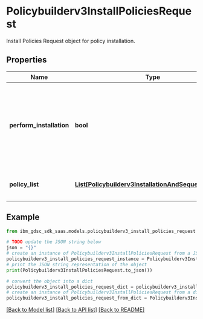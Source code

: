 # Policybuilderv3InstallPoliciesRequest

Install Policies Request object for policy installation.

## Properties

Name | Type | Description | Notes
------------ | ------------- | ------------- | -------------
**perform_installation** | **bool** | Flag which will indicate whether its just ui sequence reordering or installation and sequence ordering. | [optional] 
**policy_list** | [**List[Policybuilderv3InstallationAndSequenceObject]**](Policybuilderv3InstallationAndSequenceObject.md) | Policy Ids that would be installed. | [optional] 

## Example

```python
from ibm_gdsc_sdk_saas.models.policybuilderv3_install_policies_request import Policybuilderv3InstallPoliciesRequest

# TODO update the JSON string below
json = "{}"
# create an instance of Policybuilderv3InstallPoliciesRequest from a JSON string
policybuilderv3_install_policies_request_instance = Policybuilderv3InstallPoliciesRequest.from_json(json)
# print the JSON string representation of the object
print(Policybuilderv3InstallPoliciesRequest.to_json())

# convert the object into a dict
policybuilderv3_install_policies_request_dict = policybuilderv3_install_policies_request_instance.to_dict()
# create an instance of Policybuilderv3InstallPoliciesRequest from a dict
policybuilderv3_install_policies_request_from_dict = Policybuilderv3InstallPoliciesRequest.from_dict(policybuilderv3_install_policies_request_dict)
```
[[Back to Model list]](../README.md#documentation-for-models) [[Back to API list]](../README.md#documentation-for-api-endpoints) [[Back to README]](../README.md)


